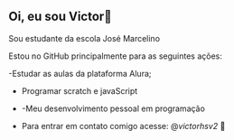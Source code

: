 ## Oi, eu sou Victor👋
Sou estudante da escola José Marcelino 

Estou no GitHub principalmente para as seguintes ações:

-Estudar as aulas da plataforma Alura;

- Programar scratch e javaScript

- -Meu desenvolvimento pessoal em programação

- Para entrar em contato comigo acesse:
@_victorhsv2_ 🥵
